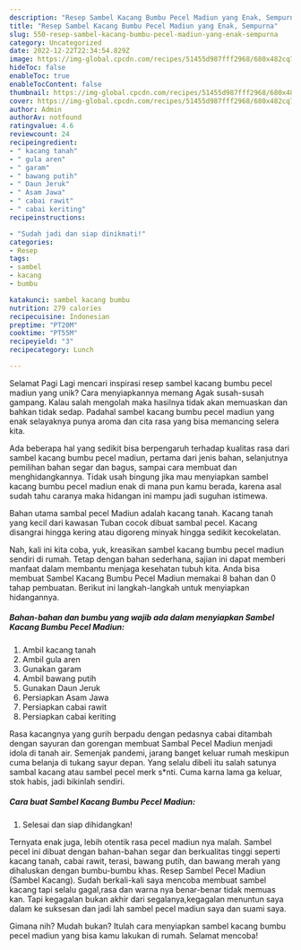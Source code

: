 ```yaml
---
description: "Resep Sambel Kacang Bumbu Pecel Madiun yang Enak, Sempurna"
title: "Resep Sambel Kacang Bumbu Pecel Madiun yang Enak, Sempurna"
slug: 550-resep-sambel-kacang-bumbu-pecel-madiun-yang-enak-sempurna
category: Uncategorized
date: 2022-12-22T22:34:54.829Z
image: https://img-global.cpcdn.com/recipes/51455d987fff2968/680x482cq70/sambel-kacang-bumbu-pecel-madiun-foto-resep-utama.jpg
hideToc: false
enableToc: true
enableTocContent: false
thumbnail: https://img-global.cpcdn.com/recipes/51455d987fff2968/680x482cq70/sambel-kacang-bumbu-pecel-madiun-foto-resep-utama.jpg
cover: https://img-global.cpcdn.com/recipes/51455d987fff2968/680x482cq70/sambel-kacang-bumbu-pecel-madiun-foto-resep-utama.jpg
author: Admin
authorAv: notfound
ratingvalue: 4.6
reviewcount: 24
recipeingredient:
- " kacang tanah"
- " gula aren"
- " garam"
- " bawang putih"
- " Daun Jeruk"
- " Asam Jawa"
- " cabai rawit"
- " cabai keriting"
recipeinstructions:

- "Sudah jadi dan siap dinikmati!"
categories:
- Resep
tags:
- sambel
- kacang
- bumbu

katakunci: sambel kacang bumbu 
nutrition: 279 calories
recipecuisine: Indonesian
preptime: "PT20M"
cooktime: "PT55M"
recipeyield: "3"
recipecategory: Lunch

---
```



Selamat Pagi Lagi mencari inspirasi resep sambel kacang bumbu pecel madiun yang unik? Cara menyiapkannya memang Agak susah-susah gampang. Kalau salah mengolah maka hasilnya tidak akan memuaskan dan bahkan tidak sedap. Padahal sambel kacang bumbu pecel madiun yang enak selayaknya punya aroma dan cita rasa yang bisa memancing selera kita.


Ada beberapa hal yang sedikit bisa berpengaruh terhadap kualitas rasa dari sambel kacang bumbu pecel madiun, pertama dari jenis bahan, selanjutnya pemilihan bahan segar dan bagus, sampai cara membuat dan menghidangkannya. Tidak usah bingung jika mau menyiapkan sambel kacang bumbu pecel madiun enak di mana pun kamu berada, karena asal sudah tahu caranya maka hidangan ini mampu jadi suguhan istimewa.

Bahan utama sambal pecel Madiun adalah kacang tanah. Kacang tanah yang kecil dari kawasan Tuban cocok dibuat sambal pecel. Kacang disangrai hingga kering atau digoreng minyak hingga sedikit kecokelatan.


Nah, kali ini kita coba, yuk, kreasikan sambel kacang bumbu pecel madiun sendiri di rumah. Tetap dengan bahan sederhana, sajian ini dapat memberi manfaat dalam membantu menjaga kesehatan tubuh kita. Anda bisa membuat Sambel Kacang Bumbu Pecel Madiun memakai 8 bahan dan 0 tahap pembuatan. Berikut ini langkah-langkah untuk menyiapkan hidangannya.

<!--inarticleads1-->

##### Bahan-bahan dan bumbu yang wajib ada dalam menyiapkan Sambel Kacang Bumbu Pecel Madiun:

1. Ambil  kacang tanah
1. Ambil  gula aren
1. Gunakan  garam
1. Ambil  bawang putih
1. Gunakan  Daun Jeruk
1. Persiapkan  Asam Jawa
1. Persiapkan  cabai rawit
1. Persiapkan  cabai keriting


Rasa kacangnya yang gurih berpadu dengan pedasnya cabai ditambah dengan sayuran dan gorengan membuat Sambal Pecel Madiun menjadi idola di tanah air. Semenjak pandemi, jarang banget keluar rumah meskipun cuma belanja di tukang sayur depan. Yang selalu dibeli itu salah satunya sambal kacang atau sambel pecel merk s*nti. Cuma karna lama ga keluar, stok habis, jadi bikinlah sendiri. 

<!--inarticleads2-->

##### Cara buat Sambel Kacang Bumbu Pecel Madiun:


1. Selesai dan siap dihidangkan!

Ternyata enak juga, lebih otentik rasa pecel madiun nya malah. Sambel pecel ini dibuat dengan bahan-bahan segar dan berkualitas tinggi seperti kacang tanah, cabai rawit, terasi, bawang putih, dan bawang merah yang dihaluskan dengan bumbu-bumbu khas. Resep Sambel Pecel Madiun (Sambel Kacang). Sudah berkali-kali saya mencoba membuat sambel kacang tapi selalu gagal,rasa dan warna nya benar-benar tidak memuas kan. Tapi kegagalan bukan akhir dari segalanya,kegagalan menuntun saya dalam ke suksesan dan jadi lah sambel pecel madiun saya dan suami saya. 

Gimana nih? Mudah bukan? Itulah cara menyiapkan sambel kacang bumbu pecel madiun yang bisa kamu lakukan di rumah. Selamat mencoba!
